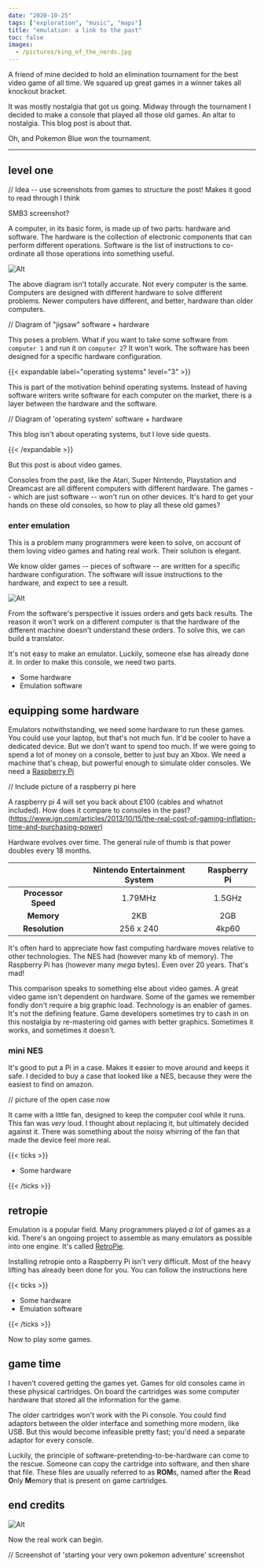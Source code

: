 ```yaml
---
date: "2020-10-25"
tags: ["exploration", "music", "maps"]
title: "emulation: a link to the past"
toc: false
images:
  - /pictures/king_of_the_nerds.jpg
---
```


A friend of mine decided to hold an elimination tournament for the best video game of all time. We squared up great games in a winner takes all knockout bracket.

It was mostly nostalgia that got us going. Midway through the tournament I decided to make a console that played all those old games. An altar to nostalgia. This blog post is about that.

Oh, and Pokemon Blue won the tournament.

---

## level one



// Idea -- use screenshots from games to structure the post! Makes it good to read through I think

SMB3 screenshot?

A computer, in its basic form, is made up of two parts: hardware and software. The hardware is the collection of electronic components that can perform different operations. Software is the list of instructions to co-ordinate all those operations into something useful. 

![Alt](/pictures/software_hardware.png#center)

The above diagram isn't totally accurate. Not every computer is the same. Computers are designed with different hardware to solve different problems. Newer computers have different, and better, hardware than older computers. 

// Diagram of "jigsaw" software + hardware

This poses a problem. What if you want to take some software from `computer 1` and run it on `computer 2`? It won't work. The software has been designed for a specific hardware configuration.

{{< expandable label="operating systems" level="3" >}}

This is part of the motivation behind operating systems. Instead of having software writers write software for each computer on the market, there is a layer between the hardware and the software.

// Diagram of 'operating system' software + hardware

This blog isn't about operating systems, but I love side quests.

{{< /expandable >}}

But this post is about video games.

Consoles from the past, like the Atari, Super Nintendo, Playstation and Dreamcast are all different computers with different hardware. The games -- which are just software -- won't run on other devices. It's hard to get your hands on these old consoles, so how to play all these old games?



### enter emulation

This is a problem many programmers were keen to solve, on account of them loving video games and hating real work.  Their solution is elegant. 

We know older games -- pieces of software -- are written for a specific hardware configuration. The software will issue instructions to the hardware, and expect to see a result.

![Alt](/pictures/emulator-expectations.png#center)

From the software's perspective it issues orders and gets back results. The reason it won't work on a different computer is that the hardware of the different machine doesn't understand these orders. To solve this, we can build a translator. 



It's not easy to make an emulator. Luckily, someone else has already done it. In order to make this console, we need two parts. 

- Some hardware
- Emulation software



## equipping some hardware

Emulators notwithstanding, we need some hardware to run these games. You could use your laptop, but that's not much fun. It'd be cooler to have a dedicated device. But we don't want to spend too much. If we were going to spend a lot of money on a console, better to just buy an Xbox. We need a machine that's cheap, but powerful enough to simulate older consoles. We need a [Raspberry Pi](https://www.raspberrypi.org/)

// Include picture of a raspberry pi here

A raspberry pi 4 will set you back about £100 (cables and whatnot included). How does it compare to consoles in the past? (https://www.ign.com/articles/2013/10/15/the-real-cost-of-gaming-inflation-time-and-purchasing-power)

Hardware evolves over time. The general rule of thumb is that power doubles every 18 months.

|                     | **Nintendo Entertainment System** | Raspberry Pi |
| :-----------------: | :-------------------------------: | :----------: |
| **Processor Speed** |              1.79MHz              |    1.5GHz    |
|     **Memory**      |                2KB                |     2GB      |
|   **Resolution**    |             256 x 240             |    4kp60     |

It's often hard to appreciate how fast computing hardware moves relative to other technologies. The NES had (however many kb of memory). The Raspberry Pi has (however many _mega_ bytes). Even over 20 years. That's mad!

This comparison speaks to something else about video games. A great video game isn't dependent on hardware. Some of the games we remember fondly don't require a big graphic load. Technology is an enabler of games. It's not the defining feature. Game developers sometimes try to cash in on this nostalgia by re-mastering old games with better graphics. Sometimes it works, and sometimes it doesn't. 

### mini NES

It's good to put a Pi in a case. Makes it easier to move around and keeps it safe. I decided to buy a case that looked like a NES, because they were the easiest to find on amazon.

// picture of the open case now

It came with a little fan, designed to keep the computer cool while it runs. This fan was _very_ loud. I thought about replacing it, but ultimately decided against it. There was something about the noisy whirring of the fan that made the device feel more real. 



{{< ticks >}}

* Some hardware

{{< /ticks >}}

## retropie

Emulation is a popular field. Many programmers played _a lot_ of games as a kid. There's an ongoing project to assemble as many emulators as possible into one engine. It's called [RetroPie](https://retropie.org.uk/). 

Installing retropie onto a Raspberry Pi isn't very difficult. Most of the heavy lifting has already been done for you. You can follow the instructions here



{{< ticks >}}

* Some hardware
* Emulation software

{{< /ticks >}}



Now to play some games.

## game time

I haven't covered getting the games yet. Games for old consoles came in these physical cartridges. On board the cartridges was some computer hardware that stored all the information for the game. 

The older cartridges won't work with the Pi console. You could find adaptors between the older interface and something more modern, like USB. But this would become infeasible pretty fast; you'd need a separate adaptor for every console. 

Luckily, the principle of software-pretending-to-be-hardware can come to the rescue. Someone can copy the cartridge into software, and then share that file. These files are usually referred to as **ROM**s, named after the **R**ead **O**nly **M**emory that is present on game cartridges. 



## end credits

![Alt](/pictures/king_of_the_nerds.jpg#center)



Now the real work can begin.

// Screenshot of 'starting your very own pokemon adventure' screenshot

 